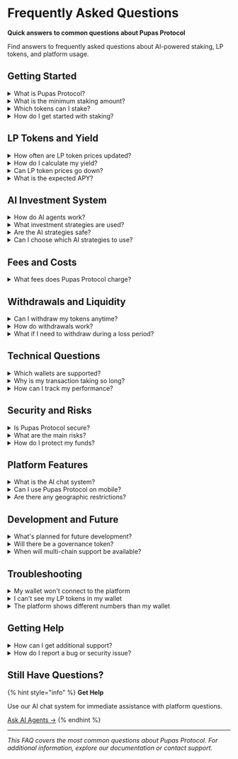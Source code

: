 # Frequently Asked Questions

**Quick answers to common questions about Pupas Protocol**

Find answers to frequently asked questions about AI-powered staking, LP tokens, and platform usage.

## Getting Started

<details>
<summary>What is Pupas Protocol?</summary>

Pupas Protocol is an AI-powered staking platform for USDTu and USDT-ERC20 tokens on Waves blockchain. Users stake tokens, receive LP tokens, and earn yield through AI-managed fund allocation across DeFi protocols.
</details>

<details>
<summary>What is the minimum staking amount?</summary>

There is **no minimum staking amount**. You can stake any amount of USDTu or USDT-ERC20 tokens to participate in Pupas Protocol. This makes the protocol accessible to all users regardless of their budget size.
</details>

<details>
<summary>Which tokens can I stake?</summary>

You can stake:
- **USDTu** (Waves native): Contract `34N9YcEETLWn93qYQ64EsP1x89tSruJU44RrEMSXXEPJ`
- **USDT-ERC20** (Ethereum): Bridged to Waves via gateway

Both tokens provide the same staking experience through the unified platform interface.
</details>

<details>
<summary>How do I get started with staking?</summary>

1. **Connect Wallet**: Visit pupas.ai/staking and connect your Waves wallet
2. **Prepare Funds**: Ensure you have USDTu/USDT-ERC20 and WAVES for transaction fees
3. **Stake Tokens**: Enter amount, select token type, and confirm transaction
4. **Receive LP Tokens**: LP tokens representing your stake are minted to your wallet
5. **Monitor Performance**: Track your yield through LP token price changes
</details>

## LP Tokens and Yield

<details>
<summary>How often are LP token prices updated?</summary>

LP token prices update **hourly** via the oracle system using the `updateLpPrice` smart contract method. The price calculation follows:

**LP Price = Total Pool Balance ÷ Total LP Tokens**

Price updates are recorded on-chain and visible through the platform dashboard.
</details>

<details>
<summary>How do I calculate my yield?</summary>

Your yield comes from LP token price appreciation:

```ride
# Example calculation (pseudocode for demonstration)
let initialLpPrice = 1000000  # 1.00 with 6 decimals
let currentLpPrice = 1150000  # 1.15 with 6 decimals
let yieldPercent = fraction((currentLpPrice - initialLpPrice), 100, initialLpPrice)
# Result: 15% gain

# Your portfolio value
let yourLpTokens = 1000000000  # 1000 LP tokens (6 decimals)
let portfolioValue = fraction(yourLpTokens, currentLpPrice, Scale6)
```
</details>

<details>
<summary>Can LP token prices go down?</summary>

**Yes**, LP token prices can decrease if AI strategies result in losses. The protocol doesn't guarantee profits and investments may lose value during adverse market conditions. Only stake what you can afford to lose.
</details>

<details>
<summary>What is the expected APY?</summary>

Based on historical performance:
- **Average APY**: 12-16%
- **Range**: 8-20% depending on market conditions
- **Risk Level**: Medium (volatility around 12.5%)

Performance varies with market conditions and AI strategy effectiveness.
</details>

## AI Investment System

<details>
<summary>How do AI agents work?</summary>

The AI system uses multiple agents for different functions:

1. **Investment Agent**: Manages fund allocation across DeFi protocols
2. **Risk Agent**: Monitors exposure and implements safeguards
3. **Oracle Agent**: Provides price data for LP token pricing
4. **Chat Agents**: Four specialized assistants for user support

All agents work together to optimize returns while managing risk.
</details>

<details>
<summary>What investment strategies are used?</summary>

AI agents focus on DeFi opportunities including:
- Lending protocol optimization
- Staking opportunities
- Yield farming strategies

Specific strategies and allocations are managed automatically by the AI system.
</details>

<details>
<summary>Are the AI strategies safe?</summary>

AI strategies include multiple risk management features:
- **Position Limits**: Maximum 25% of pool per strategy
- **Stop Losses**: 5% stop-loss on individual positions
- **Diversification**: Spread across multiple uncorrelated strategies
- **Real-time Monitoring**: Instant system health checks

However, all investment strategies involve risk and potential losses.
</details>

<details>
<summary>Can I choose which AI strategies to use?</summary>

Currently, the AI system automatically allocates funds across strategies for optimal risk-adjusted returns. **Custom strategy selection** is planned for Q4 2025 as part of the governance token launch.
</details>

## Fees and Costs

<details>
<summary>What fees does Pupas Protocol charge?</summary>

- **Protocol Fee**: 0.3% of stake amount (sent to treasury at staking)
- **Network Fees**: Standard Waves blockchain transaction fees
- **No Withdrawal Fees**: No fee to unstake tokens

The protocol fee is deducted from your stake amount and sent to the treasury when you stake.
</details>

## Withdrawals and Liquidity

<details>
<summary>Can I withdraw my tokens anytime?</summary>

**Yes**, you can withdraw anytime. The withdrawal process burns your LP tokens and returns USDTu/USDT-ERC20 at the current LP token price. Withdrawal timing may vary based on available liquidity and AI position management.
</details>

<details>
<summary>How do withdrawals work?</summary>

1. **Burn LP Tokens**: Your LP tokens are destroyed
2. **Calculate Return**: `USDTu/USDT-ERC20 Return = LP Tokens × Current LP Price`
3. **Transfer Funds**: USDTu/USDT-ERC20 transferred to your wallet
4. **Update Pool**: Total LP supply decreases, pool balance adjusts

You receive the current LP token price at time of withdrawal.
</details>

<details>
<summary>What if I need to withdraw during a loss period?</summary>

You can always withdraw, but you'll receive the current LP token price, which may be lower than your initial stake if AI strategies have lost money. Consider market conditions and your risk tolerance before withdrawing during volatile periods.
</details>

## Technical Questions

<details>
<summary>Which wallets are supported?</summary>

Any Waves-compatible wallet including:
- **Waves.Exchange** (web wallet)
- **Waves Keeper** (browser extension)
- **WX Network** (mobile and web)
- **Ledger** (hardware wallet with Waves app)
- **Other Waves wallets**
</details>

<details>
<summary>Why is my transaction taking so long?</summary>

Waves blockchain typically confirms transactions in ~1 minute. Delays may occur due to:
- **Network Congestion**: High transaction volume
- **Low Fees**: Insufficient WAVES for transaction fees
- **Wallet Issues**: Connection problems with your wallet

Check transaction status on [Waves Explorer](https://wavesexplorer.com) using your transaction hash.
</details>

<details>
<summary>How can I track my performance?</summary>

Monitor your staking performance through:
- **Platform Dashboard**: Real-time LP price and portfolio value
- **Transaction History**: Record of stakes and withdrawals
- **AI Chat System**: Ask agents for performance analysis
- **On-chain Data**: All transactions visible on Waves blockchain
</details>

## Security and Risks

<details>
<summary>Is Pupas Protocol secure?</summary>

Security measures include:
- **Audited Smart Contracts**: Professional security reviews completed
- **Multi-signature Controls**: Critical operations require multiple signatures
- **Timelock Mechanisms**: Administrative functions have delays
- **Emergency Procedures**: Circuit breakers for unusual conditions

However, DeFi protocols always involve smart contract risks.
</details>

<details>
<summary>What are the main risks?</summary>

**Smart Contract Risk**: Potential vulnerabilities in protocol code
**Market Risk**: AI strategies may lose money in adverse conditions
**Liquidity Risk**: Withdrawals may face delays during high demand
**Technology Risk**: System failures or bugs could impact operations

Only stake what you can afford to lose.
</details>

<details>
<summary>How do I protect my funds?</summary>

**Security Best Practices**:
- Never share private keys or seed phrases
- Use hardware wallets for large amounts
- Verify contract addresses before transactions
- Be cautious of phishing attempts
- Keep wallet software updated

The protocol includes security measures but users must also practice good security habits.
</details>

## Platform Features

<details>
<summary>What is the AI chat system?</summary>

The AI chat features four specialized agents:
- **General Support**: Platform navigation and basic questions
- **Yield Analytics**: Performance insights and explanations
- **Technical Support**: Transaction help and troubleshooting
- **Security & Risk**: Risk assessment and security guidance

Available at pupas.ai/chat for user assistance.
</details>

<details>
<summary>Can I use Pupas Protocol on mobile?</summary>

Yes, the platform is mobile-responsive and works on mobile devices through web browsers. Access the same functionality as desktop users.
</details>

<details>
<summary>Are there any geographic restrictions?</summary>

Pupas Protocol is accessible globally, but users must comply with their local regulations regarding cryptocurrency and DeFi participation. We recommend consulting local legal advice if unsure about regulatory compliance.
</details>

## Development and Future

<details>
<summary>What's planned for future development?</summary>

The protocol continues development with focus on:
- Enhanced AI capabilities
- Improved user interface
- Additional security measures
- Community feedback integration

See the [Development Roadmap](../protocol/roadmap.md) for current development phases.
</details>

<details>
<summary>Will there be a governance token?</summary>

**Yes**, a governance token is planned for **Q4 2024**. Token holders will be able to:
- Vote on protocol parameters and fee structures
- Select AI investment strategies
- Propose new features and improvements
- Participate in revenue sharing (under consideration)
</details>

<details>
<summary>When will multi-chain support be available?</summary>

Multi-chain expansion is **75% complete** with launch expected in **Q2 2024**:
- ✅ Ethereum integration ready
- ✅ Polygon support implemented
- 🔄 BSC compatibility in testing
- ⏳ Arbitrum and Optimism development

This will provide access to larger DeFi ecosystems and cross-chain arbitrage opportunities.
</details>

## Troubleshooting

<details>
<summary>My wallet won't connect to the platform</summary>

**Common Solutions**:
1. **Refresh Page**: Clear browser cache and reload
2. **Check Network**: Ensure wallet is set to Waves mainnet
3. **Update Wallet**: Use latest version of wallet software
4. **Try Different Browser**: Some wallets work better in specific browsers
5. **Disable Ad Blockers**: May interfere with wallet connections

Contact support if issues persist.
</details>

<details>
<summary>I can't see my LP tokens in my wallet</summary>

LP tokens may not appear automatically in all wallets. To add them manually:
1. **Find Contract Address**: Get LP token contract from platform
2. **Add Custom Token**: Use wallet's "Add Token" feature
3. **Enter Details**: Contract address and token information
4. **Refresh Wallet**: LP tokens should now be visible

Your tokens are safe on the blockchain even if not visible in wallet interface.
</details>

<details>
<summary>The platform shows different numbers than my wallet</summary>

**Possible Causes**:
- **Price Updates**: LP prices update hourly, wallet may show outdated value
- **Network Sync**: Blockchain sync delays between platform and wallet
- **Display Precision**: Different decimal precision in calculations

Use the platform dashboard for most accurate, real-time information.
</details>

## Getting Help

<details>
<summary>How can I get additional support?</summary>

**Support Options**:
- **AI Chat**: pupas.ai/chat - Automated support system
- **Community Channels**: Discord and Telegram for discussions
- **Documentation**: Comprehensive guides and tutorials
- **Direct Contact**: Email support for complex issues

Start with AI chat for immediate assistance.
</details>

<details>
<summary>How do I report a bug or security issue?</summary>

**Bug Reports**: Use community channels or contact support directly

**Security Issues**: 
- Report security concerns through appropriate channels
- Provide detailed information about potential issues
- Follow responsible disclosure practices

Security reports are taken seriously and investigated promptly.
</details>

## Still Have Questions?

{% hint style="info" %}
**Get Help**

Use our AI chat system for immediate assistance with platform questions.

[Ask AI Agents →](https://pupas.ai/chat)
{% endhint %}

---

*This FAQ covers the most common questions about Pupas Protocol. For additional information, explore our documentation or contact support.*